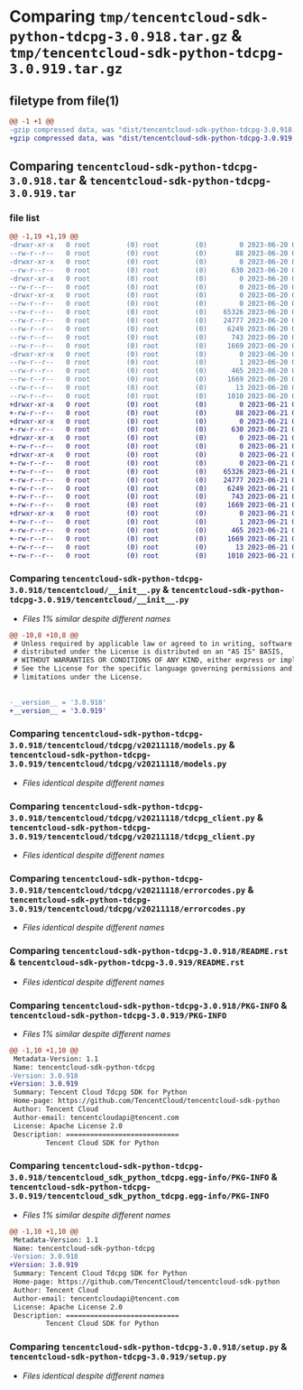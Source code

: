 # Comparing `tmp/tencentcloud-sdk-python-tdcpg-3.0.918.tar.gz` & `tmp/tencentcloud-sdk-python-tdcpg-3.0.919.tar.gz`

## filetype from file(1)

```diff
@@ -1 +1 @@
-gzip compressed data, was "dist/tencentcloud-sdk-python-tdcpg-3.0.918.tar", last modified: Tue Jun 20 02:49:29 2023, max compression
+gzip compressed data, was "dist/tencentcloud-sdk-python-tdcpg-3.0.919.tar", last modified: Wed Jun 21 00:37:32 2023, max compression
```

## Comparing `tencentcloud-sdk-python-tdcpg-3.0.918.tar` & `tencentcloud-sdk-python-tdcpg-3.0.919.tar`

### file list

```diff
@@ -1,19 +1,19 @@
-drwxr-xr-x   0 root         (0) root         (0)        0 2023-06-20 02:49:29.000000 tencentcloud-sdk-python-tdcpg-3.0.918/
--rw-r--r--   0 root         (0) root         (0)       88 2023-06-20 02:49:29.000000 tencentcloud-sdk-python-tdcpg-3.0.918/setup.cfg
-drwxr-xr-x   0 root         (0) root         (0)        0 2023-06-20 02:49:29.000000 tencentcloud-sdk-python-tdcpg-3.0.918/tencentcloud/
--rw-r--r--   0 root         (0) root         (0)      630 2023-06-20 02:49:29.000000 tencentcloud-sdk-python-tdcpg-3.0.918/tencentcloud/__init__.py
-drwxr-xr-x   0 root         (0) root         (0)        0 2023-06-20 02:49:29.000000 tencentcloud-sdk-python-tdcpg-3.0.918/tencentcloud/tdcpg/
--rw-r--r--   0 root         (0) root         (0)        0 2023-06-20 02:49:29.000000 tencentcloud-sdk-python-tdcpg-3.0.918/tencentcloud/tdcpg/__init__.py
-drwxr-xr-x   0 root         (0) root         (0)        0 2023-06-20 02:49:29.000000 tencentcloud-sdk-python-tdcpg-3.0.918/tencentcloud/tdcpg/v20211118/
--rw-r--r--   0 root         (0) root         (0)        0 2023-06-20 02:49:29.000000 tencentcloud-sdk-python-tdcpg-3.0.918/tencentcloud/tdcpg/v20211118/__init__.py
--rw-r--r--   0 root         (0) root         (0)    65326 2023-06-20 02:49:29.000000 tencentcloud-sdk-python-tdcpg-3.0.918/tencentcloud/tdcpg/v20211118/models.py
--rw-r--r--   0 root         (0) root         (0)    24777 2023-06-20 02:49:29.000000 tencentcloud-sdk-python-tdcpg-3.0.918/tencentcloud/tdcpg/v20211118/tdcpg_client.py
--rw-r--r--   0 root         (0) root         (0)     6249 2023-06-20 02:49:29.000000 tencentcloud-sdk-python-tdcpg-3.0.918/tencentcloud/tdcpg/v20211118/errorcodes.py
--rw-r--r--   0 root         (0) root         (0)      743 2023-06-20 02:49:29.000000 tencentcloud-sdk-python-tdcpg-3.0.918/README.rst
--rw-r--r--   0 root         (0) root         (0)     1669 2023-06-20 02:49:29.000000 tencentcloud-sdk-python-tdcpg-3.0.918/PKG-INFO
-drwxr-xr-x   0 root         (0) root         (0)        0 2023-06-20 02:49:29.000000 tencentcloud-sdk-python-tdcpg-3.0.918/tencentcloud_sdk_python_tdcpg.egg-info/
--rw-r--r--   0 root         (0) root         (0)        1 2023-06-20 02:49:29.000000 tencentcloud-sdk-python-tdcpg-3.0.918/tencentcloud_sdk_python_tdcpg.egg-info/dependency_links.txt
--rw-r--r--   0 root         (0) root         (0)      465 2023-06-20 02:49:29.000000 tencentcloud-sdk-python-tdcpg-3.0.918/tencentcloud_sdk_python_tdcpg.egg-info/SOURCES.txt
--rw-r--r--   0 root         (0) root         (0)     1669 2023-06-20 02:49:29.000000 tencentcloud-sdk-python-tdcpg-3.0.918/tencentcloud_sdk_python_tdcpg.egg-info/PKG-INFO
--rw-r--r--   0 root         (0) root         (0)       13 2023-06-20 02:49:29.000000 tencentcloud-sdk-python-tdcpg-3.0.918/tencentcloud_sdk_python_tdcpg.egg-info/top_level.txt
--rw-r--r--   0 root         (0) root         (0)     1010 2023-06-20 02:49:29.000000 tencentcloud-sdk-python-tdcpg-3.0.918/setup.py
+drwxr-xr-x   0 root         (0) root         (0)        0 2023-06-21 00:37:32.000000 tencentcloud-sdk-python-tdcpg-3.0.919/
+-rw-r--r--   0 root         (0) root         (0)       88 2023-06-21 00:37:32.000000 tencentcloud-sdk-python-tdcpg-3.0.919/setup.cfg
+drwxr-xr-x   0 root         (0) root         (0)        0 2023-06-21 00:37:32.000000 tencentcloud-sdk-python-tdcpg-3.0.919/tencentcloud/
+-rw-r--r--   0 root         (0) root         (0)      630 2023-06-21 00:37:32.000000 tencentcloud-sdk-python-tdcpg-3.0.919/tencentcloud/__init__.py
+drwxr-xr-x   0 root         (0) root         (0)        0 2023-06-21 00:37:32.000000 tencentcloud-sdk-python-tdcpg-3.0.919/tencentcloud/tdcpg/
+-rw-r--r--   0 root         (0) root         (0)        0 2023-06-21 00:37:32.000000 tencentcloud-sdk-python-tdcpg-3.0.919/tencentcloud/tdcpg/__init__.py
+drwxr-xr-x   0 root         (0) root         (0)        0 2023-06-21 00:37:32.000000 tencentcloud-sdk-python-tdcpg-3.0.919/tencentcloud/tdcpg/v20211118/
+-rw-r--r--   0 root         (0) root         (0)        0 2023-06-21 00:37:32.000000 tencentcloud-sdk-python-tdcpg-3.0.919/tencentcloud/tdcpg/v20211118/__init__.py
+-rw-r--r--   0 root         (0) root         (0)    65326 2023-06-21 00:37:32.000000 tencentcloud-sdk-python-tdcpg-3.0.919/tencentcloud/tdcpg/v20211118/models.py
+-rw-r--r--   0 root         (0) root         (0)    24777 2023-06-21 00:37:32.000000 tencentcloud-sdk-python-tdcpg-3.0.919/tencentcloud/tdcpg/v20211118/tdcpg_client.py
+-rw-r--r--   0 root         (0) root         (0)     6249 2023-06-21 00:37:32.000000 tencentcloud-sdk-python-tdcpg-3.0.919/tencentcloud/tdcpg/v20211118/errorcodes.py
+-rw-r--r--   0 root         (0) root         (0)      743 2023-06-21 00:37:32.000000 tencentcloud-sdk-python-tdcpg-3.0.919/README.rst
+-rw-r--r--   0 root         (0) root         (0)     1669 2023-06-21 00:37:32.000000 tencentcloud-sdk-python-tdcpg-3.0.919/PKG-INFO
+drwxr-xr-x   0 root         (0) root         (0)        0 2023-06-21 00:37:32.000000 tencentcloud-sdk-python-tdcpg-3.0.919/tencentcloud_sdk_python_tdcpg.egg-info/
+-rw-r--r--   0 root         (0) root         (0)        1 2023-06-21 00:37:32.000000 tencentcloud-sdk-python-tdcpg-3.0.919/tencentcloud_sdk_python_tdcpg.egg-info/dependency_links.txt
+-rw-r--r--   0 root         (0) root         (0)      465 2023-06-21 00:37:32.000000 tencentcloud-sdk-python-tdcpg-3.0.919/tencentcloud_sdk_python_tdcpg.egg-info/SOURCES.txt
+-rw-r--r--   0 root         (0) root         (0)     1669 2023-06-21 00:37:32.000000 tencentcloud-sdk-python-tdcpg-3.0.919/tencentcloud_sdk_python_tdcpg.egg-info/PKG-INFO
+-rw-r--r--   0 root         (0) root         (0)       13 2023-06-21 00:37:32.000000 tencentcloud-sdk-python-tdcpg-3.0.919/tencentcloud_sdk_python_tdcpg.egg-info/top_level.txt
+-rw-r--r--   0 root         (0) root         (0)     1010 2023-06-21 00:37:32.000000 tencentcloud-sdk-python-tdcpg-3.0.919/setup.py
```

### Comparing `tencentcloud-sdk-python-tdcpg-3.0.918/tencentcloud/__init__.py` & `tencentcloud-sdk-python-tdcpg-3.0.919/tencentcloud/__init__.py`

 * *Files 1% similar despite different names*

```diff
@@ -10,8 +10,8 @@
 # Unless required by applicable law or agreed to in writing, software
 # distributed under the License is distributed on an "AS IS" BASIS,
 # WITHOUT WARRANTIES OR CONDITIONS OF ANY KIND, either express or implied.
 # See the License for the specific language governing permissions and
 # limitations under the License.
 
 
-__version__ = '3.0.918'
+__version__ = '3.0.919'
```

### Comparing `tencentcloud-sdk-python-tdcpg-3.0.918/tencentcloud/tdcpg/v20211118/models.py` & `tencentcloud-sdk-python-tdcpg-3.0.919/tencentcloud/tdcpg/v20211118/models.py`

 * *Files identical despite different names*

### Comparing `tencentcloud-sdk-python-tdcpg-3.0.918/tencentcloud/tdcpg/v20211118/tdcpg_client.py` & `tencentcloud-sdk-python-tdcpg-3.0.919/tencentcloud/tdcpg/v20211118/tdcpg_client.py`

 * *Files identical despite different names*

### Comparing `tencentcloud-sdk-python-tdcpg-3.0.918/tencentcloud/tdcpg/v20211118/errorcodes.py` & `tencentcloud-sdk-python-tdcpg-3.0.919/tencentcloud/tdcpg/v20211118/errorcodes.py`

 * *Files identical despite different names*

### Comparing `tencentcloud-sdk-python-tdcpg-3.0.918/README.rst` & `tencentcloud-sdk-python-tdcpg-3.0.919/README.rst`

 * *Files identical despite different names*

### Comparing `tencentcloud-sdk-python-tdcpg-3.0.918/PKG-INFO` & `tencentcloud-sdk-python-tdcpg-3.0.919/PKG-INFO`

 * *Files 1% similar despite different names*

```diff
@@ -1,10 +1,10 @@
 Metadata-Version: 1.1
 Name: tencentcloud-sdk-python-tdcpg
-Version: 3.0.918
+Version: 3.0.919
 Summary: Tencent Cloud Tdcpg SDK for Python
 Home-page: https://github.com/TencentCloud/tencentcloud-sdk-python
 Author: Tencent Cloud
 Author-email: tencentcloudapi@tencent.com
 License: Apache License 2.0
 Description: ============================
         Tencent Cloud SDK for Python
```

### Comparing `tencentcloud-sdk-python-tdcpg-3.0.918/tencentcloud_sdk_python_tdcpg.egg-info/PKG-INFO` & `tencentcloud-sdk-python-tdcpg-3.0.919/tencentcloud_sdk_python_tdcpg.egg-info/PKG-INFO`

 * *Files 1% similar despite different names*

```diff
@@ -1,10 +1,10 @@
 Metadata-Version: 1.1
 Name: tencentcloud-sdk-python-tdcpg
-Version: 3.0.918
+Version: 3.0.919
 Summary: Tencent Cloud Tdcpg SDK for Python
 Home-page: https://github.com/TencentCloud/tencentcloud-sdk-python
 Author: Tencent Cloud
 Author-email: tencentcloudapi@tencent.com
 License: Apache License 2.0
 Description: ============================
         Tencent Cloud SDK for Python
```

### Comparing `tencentcloud-sdk-python-tdcpg-3.0.918/setup.py` & `tencentcloud-sdk-python-tdcpg-3.0.919/setup.py`

 * *Files identical despite different names*


